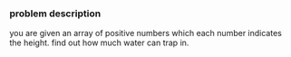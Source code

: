 ### problem description

you are given an array of positive numbers which each number indicates the height.
find out how much water can trap in.
